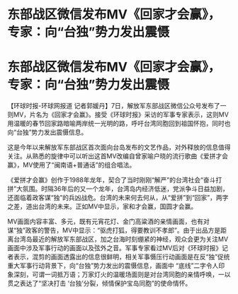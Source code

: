# 东部战区微信发布MV《回家才会赢》，专家：向“台独”势力发出震慑

# 东部战区微信发布MV《回家才会赢》，专家：向“台独”势力发出震慑

【环球时报-环球网报道
记者郭媛丹】7日，解放军东部战区微信公众号发布了一则MV，片名为《回家才会赢》。接受《环球时报》采访的军事专家表示，这则MV用温暖的春节回家路暗喻两岸统一光明的路，呼吁台湾同胞回到祖国怀抱，同时也向“台独”势力发出震慑信息。

这是今年以来解放军东部战区首次面向台岛发布的文艺作品，对外释放的信息值得关注。从熟悉的旋律中可以听出这首MV改编自曾家喻户晓的流行歌曲《爱拼才会赢》，MV使用了“闽南语+普通话”的组合唱法。

《爱拼才会赢》创作于1988年龙年，契合了当时刚刚“解严”的台湾社会“奋斗打拼”大氛围。时隔36年后的又一个龙年，台湾岛内经济低迷，党派争斗日益加剧，还面临着政客谋“独”的兵凶战危。台湾的未来何去何从，从“爱拼”到“回家”，两字之差，道出台湾的未来。正如MV中显示，家和才会赢，国圆才会赢。

MV画面内容丰富、多元，既有元宵花灯、金门高粱酒的亲情画面，也有对谋“独”政客的警告，MV中显示：“驱虎打狐，得要教训不孝郎”。由于出品方是距离台湾岛最近的解放军东部战区，加之台海时刻绷紧的神经，观众会更为关注MV画面中涉及军事行动的画面以及弦外之音。军事专家看过MV后对《环球时报》记者表示，混剪的画面透露出的信息很鲜明，相关军事慑压行动画面是在反“独”促统重大军事行动背景下，向“台独”势力发出的震慑信息，画面中
“底线”二字令人印象深刻，可谓一词抵万语；万家灯火的温暖场面则是对台湾同胞的亲情呼唤，一以贯之表达了“坚决打击 ‘台独’分裂，倾情保护宝岛同胞”的使命情怀。

